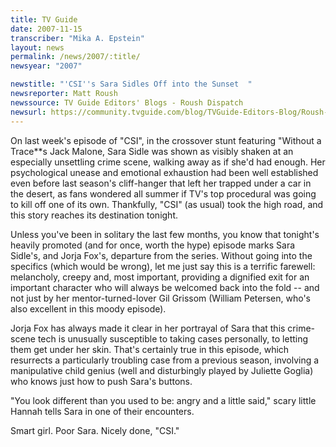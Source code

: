 ```yaml
---
title: TV Guide
date: 2007-11-15
transcriber: "Mika A. Epstein"
layout: news
permalink: /news/2007/:title/
newsyear: "2007"

newstitle: "'CSI''s Sara Sidles Off into the Sunset  "
newsreporter: Matt Roush
newssource: TV Guide Editors' Blogs - Roush Dispatch
newsurl: https://community.tvguide.com/blog/TVGuide-Editors-Blog/Roush-Dispatch/700000048
---
```

On last week's episode of "CSI", in the crossover stunt featuring "Without a Trace**s Jack Malone, Sara Sidle was shown as visibly shaken at an especially unsettling crime scene, walking away as if she'd had enough. Her psychological unease and emotional exhaustion had been well established even before last season's cliff-hanger that left her trapped under a car in the desert, as fans wondered all summer if TV's top procedural was going to kill off one of its own. Thankfully, "CSI" (as usual) took the high road, and this story reaches its destination tonight.

Unless you've been in solitary the last few months, you know that tonight's heavily promoted (and for once, worth the hype) episode marks Sara Sidle's, and Jorja Fox's, departure from the series. Without going into the specifics (which would be wrong), let me just say this is a terrific farewell: melancholy, creepy and, most important, providing a dignified exit for an important character who will always be welcomed back into the fold -- and not just by her mentor-turned-lover Gil Grissom (William Petersen, who's also excellent in this moody episode).

Jorja Fox has always made it clear in her portrayal of Sara that this crime-scene tech is unusually susceptible to taking cases personally, to letting them get under her skin. That's certainly true in this episode, which resurrects a particularly troubling case from a previous season, involving a manipulative child genius (well and disturbingly played by Juliette Goglia) who knows just how to push Sara's buttons.

"You look different than you used to be: angry and a little said," scary little Hannah tells Sara in one of their encounters.

Smart girl. Poor Sara. Nicely done, "CSI."
